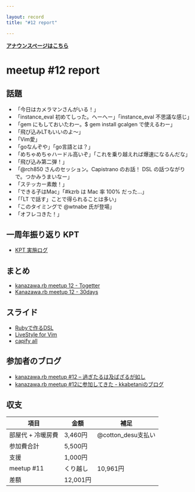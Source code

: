 ```yaml
---

layout: record
title: "#12 report"

---
```


<p> <a href="./"><strong>アナウンスページはこちら</strong></a></p>

meetup #12 report
==================

話題
----

-   「今日はカメラマンさんがいる！」
-   「instance_eval 初めてしった。へーへー」「instance_eval 不思議な感じ」
-   「gem にもしておいたわー。\$ gem install gcalgen で使えるわー」
-   「飛び込みLTもいいのよ〜」
-   「Vim愛」
-   「goなんぞや」「go言語とは？」
-   「めちゃめちゃハードル高いぞ」「これを乗り越えれば爆速になるんだな」
-   「飛び込み第二弾！」
-   「@rch850 さんのセッション。Capistrano のお話！ DSL
    の話つながりで。つかみうまいなー」
-   「ステッカー素敵！」
-   「できる子はMac」「#kzrb は Mac 率 100% だった…」
-   「「LT で話す」ことで得られることは多い」
-   「このタイミングで @wtnabe 氏が登場」
-   「オフレコきた！」

一周年振り返り KPT
------------------

-   [KPT 実施ログ](./report-kpt.html)

まとめ
------

-   [kanazawa.rb meetup 12 - Togetter](http://togetter.com/li/553921)
-   [Kanazawa.rb meetup 12 - 30days](http://30d.jp/kzrb/2)

スライド
--------

-   [Rubyで作るDSL](http://www.slideshare.net/yizawa/rubydsl-25541986)
-   [LiveStyle for Vim](http://www.slideshare.net/tomokazu/kanazawa-rb-12pub)
-   [capify all](http://www.slideshare.net/rch850/capify-all)

参加者のブログ
--------------

-   [kanazawa.rb meetup #12 – 過ぎたるは及ばざるが如し](http://cotton-desu.hatenablog.com/entry/2013/08/26/225822)
-   [kanazawa.rb meetup #12に参加してきた - kkabetaniのブログ](http://kkabetani.hatenablog.com/entry/2013/08/27/192052)

収支
----

 | 項目 | 金額 | 補足
 | ---------------------- | ---------- | ---------------------
 | 部屋代 + 冷暖房費 | 3,460円 | @cotton\_desu支払い
 | 参加費合計 | 5,500円 | 
 | 支援 | 1,000円 | 
 | meetup #11 | くり越し | 10,961円 | 
 | 差額 | 12,001円 | 


